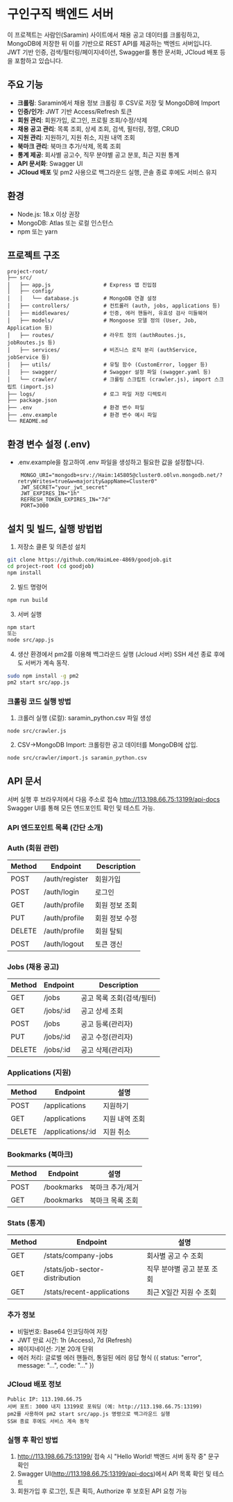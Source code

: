 # 구인구직 백엔드 서버


이 프로젝트는 사람인(Saramin) 사이트에서 채용 공고 데이터를 크롤링하고, MongoDB에 저장한 뒤 이를 기반으로 REST API를 제공하는 백엔드 서버입니다.  
JWT 기반 인증, 검색/필터링/페이지네이션, Swagger를 통한 문서화, JCloud 배포 등을 포함하고 있습니다.

## 주요 기능

- **크롤링**: Saramin에서 채용 정보 크롤링 후 CSV로 저장 및 MongoDB에 Import
- **인증/인가**: JWT 기반 Access/Refresh 토큰
- **회원 관리**: 회원가입, 로그인, 프로필 조회/수정/삭제
- **채용 공고 관리**: 목록 조회, 상세 조회, 검색, 필터링, 정렬, CRUD
- **지원 관리**: 지원하기, 지원 취소, 지원 내역 조회
- **북마크 관리**: 북마크 추가/삭제, 목록 조회
- **통계 제공**: 회사별 공고수, 직무 분야별 공고 분포, 최근 지원 통계
- **API 문서화**: Swagger UI
- **JCloud 배포** 및 pm2 사용으로 백그라운드 실행, 콘솔 종료 후에도 서비스 유지

## 환경

- Node.js: 18.x 이상 권장
- MongoDB: Atlas 또는 로컬 인스턴스
- npm 또는 yarn

## 프로젝트 구조

```plaintext
project-root/
├── src/
│   ├── app.js                 # Express 앱 진입점
│   ├── config/
│   │   └── database.js        # MongoDB 연결 설정
│   ├── controllers/           # 컨트롤러 (auth, jobs, applications 등)
│   ├── middlewares/           # 인증, 에러 핸들러, 유효성 검사 미들웨어
│   ├── models/                # Mongoose 모델 정의 (User, Job, Application 등)
│   ├── routes/                # 라우트 정의 (authRoutes.js, jobRoutes.js 등)
│   ├── services/              # 비즈니스 로직 분리 (authService, jobService 등)
│   ├── utils/                 # 유틸 함수 (CustomError, logger 등)
│   ├── swagger/               # Swagger 설정 파일 (swagger.yaml 등)
│   └── crawler/               # 크롤링 스크립트 (crawler.js), import 스크립트 (import.js)
├── logs/                      # 로그 파일 저장 디렉토리
├── package.json
├── .env                       # 환경 변수 파일
├── .env.example               # 환경 변수 예시 파일
└── README.md

```

## 환경 변수 설정 (.env)
- .env.example을 참고하여 .env 파일을 생성하고 필요한 값을 설정합니다.

   ```
    MONGO_URI="mongodb+srv://Haim:145805@cluster0.o0lvn.mongodb.net/?retryWrites=true&w=majority&appName=Cluster0"
    JWT_SECRET="your_jwt_secret"
    JWT_EXPIRES_IN="1h"
    REFRESH_TOKEN_EXPIRES_IN="7d"
    PORT=3000
   ```

## 설치 및 빌드, 실행 방법법

1. 저장소 클론 및 의존성 설치
```bash
git clone https://github.com/HaimLee-4869/goodjob.git
cd project-root (cd goodjob)
npm install
```

2. 빌드 명령어
```bash
npm run build
```

3. 서버 실행
```bash
npm start
또는
node src/app.js
```

4. 생산 환경에서 pm2를 이용해 백그라운드 실행 (Jcloud 서버)
SSH 세션 종료 후에도 서버가 계속 동작.
```bash
sudo npm install -g pm2
pm2 start src/app.js
```

### 크롤링 코드 실행 방법

1. 크롤러 실행 (로컬): saramin_python.csv 파일 생성
```
node src/crawler.js
```

2. CSV->MongoDB Import: 크롤링한 공고 데이터를 MongoDB에 삽입.
```bash
node src/crawler/import.js saramin_python.csv
```


## API 문서

서버 실행 후 브라우저에서 다음 주소로 접속
http://113.198.66.75:13199/api-docs
Swagger UI를 통해 모든 엔드포인트 확인 및 테스트 가능.

### API 엔드포인트 목록 (간단 소개)
### Auth (회원 관련)
| Method | Endpoint | Description |
|--------|----------|------|
| POST | /auth/register | 회원가입 |
| POST | /auth/login | 로그인 |
| GET | /auth/profile | 회원 정보 조회 |
| PUT | /auth/profile | 회원 정보 수정 |
| DELETE | /auth/profile | 회원 탈퇴 |
| POST | /auth/logout | 토큰 갱신 |



### Jobs (채용 공고)
| Method | Endpoint | Description |
|--------|----------|------|
| GET | /jobs | 공고 목록 조회(검색/필터) |
| GET | /jobs/:id | 공고 상세 조회 |
| POST | /jobs | 공고 등록(관리자) |
| PUT | /jobs/:id | 공고 수정(관리자) |
| DELETE | /jobs/:id | 공고 삭제(관리자) |


### Applications (지원)
| Method | Endpoint | 설명 |
|--------|----------|------|
| POST | /applications | 지원하기 |
| GET | /applications | 지원 내역 조회 |
| DELETE | 	/applications/:id | 지원 취소 |

### Bookmarks (북마크)
| Method | Endpoint | 설명 |
|--------|----------|------|
| POST | /bookmarks | 북마크 추가/제거 |
| GET | /bookmarks | 북마크 목록 조회 |


### Stats (통계)
| Method | Endpoint | 설명 |
|--------|----------|------|
| GET | /stats/company-jobs | 회사별 공고 수 조회 |
| GET | /stats/job-sector-distribution | 직무 분야별 공고 분포 조회 |
| GET | 	/stats/recent-applications | 최근 X일간 지원 수 조회 |

### 추가 정보
* 비밀번호: Base64 인코딩하여 저장
* JWT 만료 시간: 1h (Access), 7d (Refresh)
* 페이지네이션: 기본 20개 단위
* 에러 처리: 글로벌 에러 핸들러, 통일된 에러 응답 형식 ({ status: "error", message: "...", code: "..." })

### JCloud 배포 정보
```
Public IP: 113.198.66.75
서버 포트: 3000 내지 13199로 포워딩 (예: http://113.198.66.75:13199)
pm2를 사용하여 pm2 start src/app.js 명령으로 백그라운드 실행
SSH 종료 후에도 서비스 계속 동작
```

### 실행 후 확인 방법
1. http://113.198.66.75:13199/ 접속 시 "Hello World! 백엔드 서버 동작 중" 문구 확인
2. Swagger UI(http://113.198.66.75:13199/api-docs)에서 API 목록 확인 및 테스트
3. 회원가입 후 로그인, 토큰 획득, Authorize 후 보호된 API 요청 가능
